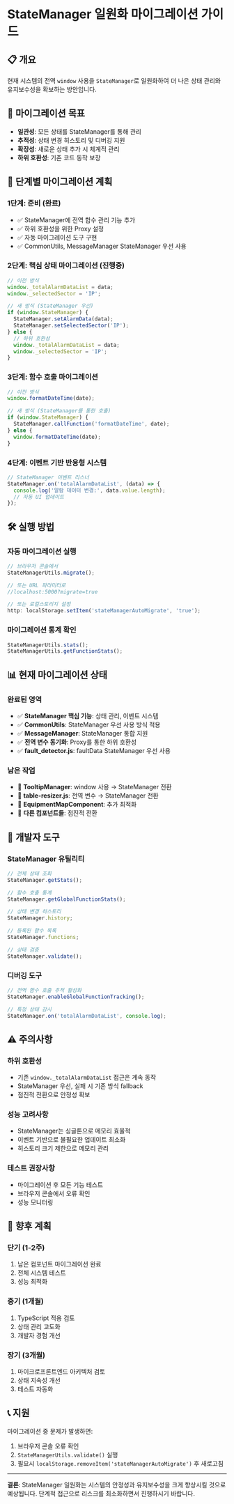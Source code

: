 # StateManager 일원화 마이그레이션 가이드

## 📋 개요

현재 시스템의 전역 `window` 사용을 `StateManager`로 일원화하여 더 나은 상태 관리와 유지보수성을 확보하는 방안입니다.

## 🎯 마이그레이션 목표

- **일관성**: 모든 상태를 StateManager를 통해 관리
- **추적성**: 상태 변경 히스토리 및 디버깅 지원
- **확장성**: 새로운 상태 추가 시 체계적 관리
- **하위 호환성**: 기존 코드 동작 보장

## 🔄 단계별 마이그레이션 계획

### 1단계: 준비 (완료)

- ✅ StateManager에 전역 함수 관리 기능 추가
- ✅ 하위 호환성을 위한 Proxy 설정
- ✅ 자동 마이그레이션 도구 구현
- ✅ CommonUtils, MessageManager StateManager 우선 사용

### 2단계: 핵심 상태 마이그레이션 (진행중)

```javascript
// 이전 방식
window._totalAlarmDataList = data;
window._selectedSector = 'IP';

// 새 방식 (StateManager 우선)
if (window.StateManager) {
  StateManager.setAlarmData(data);
  StateManager.setSelectedSector('IP');
} else {
  // 하위 호환성
  window._totalAlarmDataList = data;
  window._selectedSector = 'IP';
}
```

### 3단계: 함수 호출 마이그레이션

```javascript
// 이전 방식
window.formatDateTime(date);

// 새 방식 (StateManager를 통한 호출)
if (window.StateManager) {
  StateManager.callFunction('formatDateTime', date);
} else {
  window.formatDateTime(date);
}
```

### 4단계: 이벤트 기반 반응형 시스템

```javascript
// StateManager 이벤트 리스너
StateManager.on('totalAlarmDataList', (data) => {
  console.log('알람 데이터 변경:', data.value.length);
  // 자동 UI 업데이트
});
```

## 🛠️ 실행 방법

### 자동 마이그레이션 실행

```javascript
// 브라우저 콘솔에서
StateManagerUtils.migrate();

// 또는 URL 파라미터로
//localhost:5000?migrate=true

// 또는 로컬스토리지 설정
http: localStorage.setItem('stateManagerAutoMigrate', 'true');
```

### 마이그레이션 통계 확인

```javascript
StateManagerUtils.stats();
StateManagerUtils.getFunctionStats();
```

## 📊 현재 마이그레이션 상태

### 완료된 영역

- ✅ **StateManager 핵심 기능**: 상태 관리, 이벤트 시스템
- ✅ **CommonUtils**: StateManager 우선 사용 방식 적용
- ✅ **MessageManager**: StateManager 통합 지원
- ✅ **전역 변수 동기화**: Proxy를 통한 하위 호환성
- ✅ **fault_detector.js**: faultData StateManager 우선 사용

### 남은 작업

- 🔄 **TooltipManager**: window 사용 → StateManager 전환
- 🔄 **table-resizer.js**: 전역 변수 → StateManager 전환
- 🔄 **EquipmentMapComponent**: 추가 최적화
- 🔄 **다른 컴포넌트들**: 점진적 전환

## 🔧 개발자 도구

### StateManager 유틸리티

```javascript
// 전체 상태 조회
StateManager.getStats();

// 함수 호출 통계
StateManager.getGlobalFunctionStats();

// 상태 변경 히스토리
StateManager.history;

// 등록된 함수 목록
StateManager.functions;

// 상태 검증
StateManager.validate();
```

### 디버깅 도구

```javascript
// 전역 함수 호출 추적 활성화
StateManager.enableGlobalFunctionTracking();

// 특정 상태 감시
StateManager.on('totalAlarmDataList', console.log);
```

## ⚠️ 주의사항

### 하위 호환성

- 기존 `window._totalAlarmDataList` 접근은 계속 동작
- StateManager 우선, 실패 시 기존 방식 fallback
- 점진적 전환으로 안정성 확보

### 성능 고려사항

- StateManager는 싱글톤으로 메모리 효율적
- 이벤트 기반으로 불필요한 업데이트 최소화
- 히스토리 크기 제한으로 메모리 관리

### 테스트 권장사항

- 마이그레이션 후 모든 기능 테스트
- 브라우저 콘솔에서 오류 확인
- 성능 모니터링

## 🚀 향후 계획

### 단기 (1-2주)

1. 남은 컴포넌트 마이그레이션 완료
2. 전체 시스템 테스트
3. 성능 최적화

### 중기 (1개월)

1. TypeScript 적용 검토
2. 상태 관리 고도화
3. 개발자 경험 개선

### 장기 (3개월)

1. 마이크로프론트엔드 아키텍처 검토
2. 상태 지속성 개선
3. 테스트 자동화

## 📞 지원

마이그레이션 중 문제가 발생하면:

1. 브라우저 콘솔 오류 확인
2. `StateManagerUtils.validate()` 실행
3. 필요시 `localStorage.removeItem('stateManagerAutoMigrate')` 후 새로고침

---

**결론**: StateManager 일원화는 시스템의 안정성과 유지보수성을 크게 향상시킬 것으로 예상됩니다. 단계적 접근으로 리스크를 최소화하면서 진행하시기 바랍니다.
